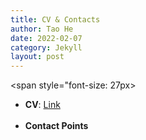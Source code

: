 ```yaml
---
title: CV & Contacts
author: Tao He
date: 2022-02-07
category: Jekyll
layout: post
---
```


<span style="font-size: 27px>
+ **CV**: [Link](https://donghyun-youn.github.io/about/assets/%5BCV%5D%20Donghyun%20Youn.pdf)<br><br>
+ **Contact Points**<br>
</span>
<span style="font-size: 21px>
&nbsp;&nbsp;- **Phone**: +82 10-5162-7462<br>
&nbsp;&nbsp;- **E-mail 1**: [dhyoun93@gmail.com](dhyoun93@gmail.com)<br>
&nbsp;&nbsp;- **E-mail 2**: [dh93.youn@kaist.ac.kr](dh93.youn@kaist.ac.kr)<br>
&nbsp;&nbsp;- **Linkedin**: [Link](https://www.linkedin.com/in/donghyun-youn-116b72156/)<br>
&nbsp;&nbsp;- **Google Scholar**: [Link](https://scholar.google.com/citations?hl=ko&user=tYanKRIAAAAJ)
</span>
